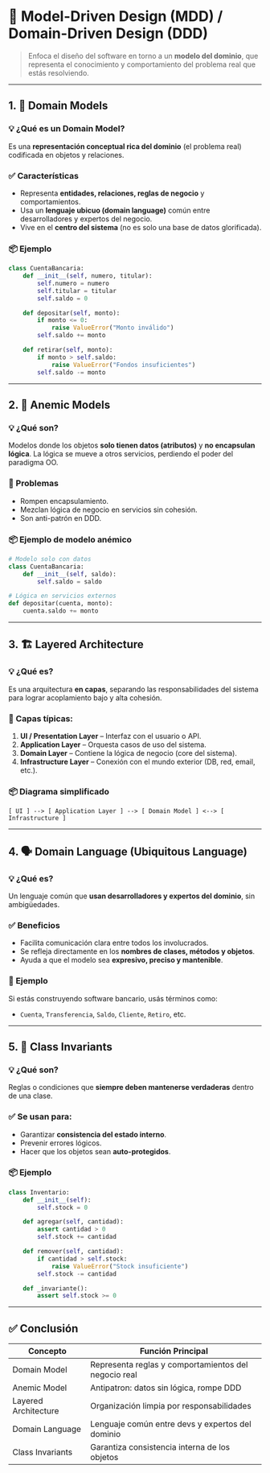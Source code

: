 # 🧠 Model-Driven Design (MDD) / Domain-Driven Design (DDD)

> Enfoca el diseño del software en torno a un **modelo del dominio**, que representa el conocimiento y comportamiento del problema real que estás resolviendo.

---

## 1. 🧱 Domain Models

### 💡 ¿Qué es un Domain Model?
Es una **representación conceptual rica del dominio** (el problema real) codificada en objetos y relaciones.

### ✅ Características
- Representa **entidades, relaciones, reglas de negocio** y comportamientos.
- Usa un **lenguaje ubicuo (domain language)** común entre desarrolladores y expertos del negocio.
- Vive en el **centro del sistema** (no es solo una base de datos glorificada).

### 📦 Ejemplo
```python
class CuentaBancaria:
    def __init__(self, numero, titular):
        self.numero = numero
        self.titular = titular
        self.saldo = 0

    def depositar(self, monto):
        if monto <= 0:
            raise ValueError("Monto inválido")
        self.saldo += monto

    def retirar(self, monto):
        if monto > self.saldo:
            raise ValueError("Fondos insuficientes")
        self.saldo -= monto
```

---

## 2. 🚫 Anemic Models

### 💡 ¿Qué son?
Modelos donde los objetos **solo tienen datos (atributos)** y **no encapsulan lógica**. La lógica se mueve a otros servicios, perdiendo el poder del paradigma OO.

### 🛑 Problemas
- Rompen encapsulamiento.
- Mezclan lógica de negocio en servicios sin cohesión.
- Son anti-patrón en DDD.

### 📦 Ejemplo de modelo anémico
```python
# Modelo solo con datos
class CuentaBancaria:
    def __init__(self, saldo):
        self.saldo = saldo

# Lógica en servicios externos
def depositar(cuenta, monto):
    cuenta.saldo += monto
```

---

## 3. 🏗️ Layered Architecture

### 💡 ¿Qué es?
Es una arquitectura **en capas**, separando las responsabilidades del sistema para lograr acoplamiento bajo y alta cohesión.

### 🧱 Capas típicas:
1. **UI / Presentation Layer** – Interfaz con el usuario o API.
2. **Application Layer** – Orquesta casos de uso del sistema.
3. **Domain Layer** – Contiene la lógica de negocio (core del sistema).
4. **Infrastructure Layer** – Conexión con el mundo exterior (DB, red, email, etc.).

### 📦 Diagrama simplificado

```
[ UI ] --> [ Application Layer ] --> [ Domain Model ] <--> [ Infrastructure ]
```

---

## 4. 🗣️ Domain Language (Ubiquitous Language)

### 💡 ¿Qué es?
Un lenguaje común que **usan desarrolladores y expertos del dominio**, sin ambigüedades.

### ✅ Beneficios
- Facilita comunicación clara entre todos los involucrados.
- Se refleja directamente en los **nombres de clases, métodos y objetos**.
- Ayuda a que el modelo sea **expresivo, preciso y mantenible**.

### 📌 Ejemplo
Si estás construyendo software bancario, usás términos como:
- `Cuenta`, `Transferencia`, `Saldo`, `Cliente`, `Retiro`, etc.

---

## 5. 🔐 Class Invariants

### 💡 ¿Qué son?
Reglas o condiciones que **siempre deben mantenerse verdaderas** dentro de una clase.

### ✅ Se usan para:
- Garantizar **consistencia del estado interno**.
- Prevenir errores lógicos.
- Hacer que los objetos sean **auto-protegidos**.

### 📦 Ejemplo
```python
class Inventario:
    def __init__(self):
        self.stock = 0

    def agregar(self, cantidad):
        assert cantidad > 0
        self.stock += cantidad

    def remover(self, cantidad):
        if cantidad > self.stock:
            raise ValueError("Stock insuficiente")
        self.stock -= cantidad

    def _invariante():
        assert self.stock >= 0
```

---

## ✅ Conclusión

| Concepto             | Función Principal                                        |
|----------------------|----------------------------------------------------------|
| Domain Model         | Representa reglas y comportamientos del negocio real     |
| Anemic Model         | Antipatron: datos sin lógica, rompe DDD                  |
| Layered Architecture | Organización limpia por responsabilidades                |
| Domain Language      | Lenguaje común entre devs y expertos del dominio         |
| Class Invariants     | Garantiza consistencia interna de los objetos            |

